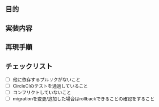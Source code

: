 
## 目的


## 実装内容



## 再現手順


## チェックリスト

- [ ] 他に依存するプルリクがないこと
- [ ] CircleCIのテストを通過していること
- [ ] コンフリクトしていないこと
- [ ] migrationを変更/追加した場合はrollbackできることの確認をすること
